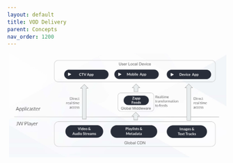 ```yaml
---
layout: default
title: VOD Delivery
parent: Concepts 
nav_order: 1200
---
```




<img align="right" src="../img/vod-content-delivery.png" width="500">
